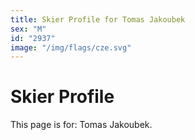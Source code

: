 ```yaml
---
title: Skier Profile for Tomas Jakoubek
sex: "M"
id: "2937"
image: "/img/flags/cze.svg" 
---
```


# Skier Profile

This page is for: Tomas Jakoubek.
    